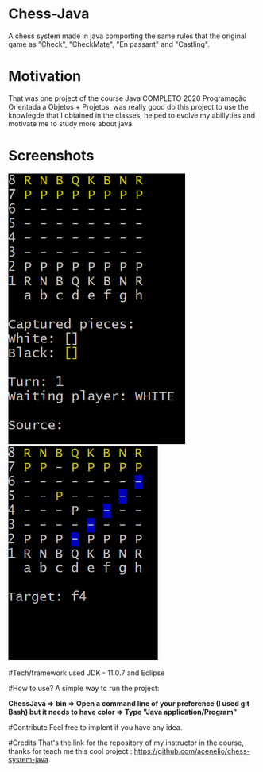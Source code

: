 # Chess-Java
A chess system made in java comporting the same rules that the original game as "Check", "CheckMate", "En passant" and "Castling".

# Motivation
That was one project of the course Java COMPLETO 2020 Programação Orientada a Objetos + Projetos, was really good do this project to use the knowlegde that I obtained in the classes, helped to evolve my abillyties and motivate me to study more about java.

# Screenshots
![Chess board](/screenshots/chess_board.png)
![Piece move](/screenshots/piece_move.png)

#Tech/framework used
JDK - 11.0.7 and Eclipse

#How to use?
A simple way to run the project: 

**ChessJava => bin => Open a command line of your preference (I used git Bash) but it needs to have color => Type "Java application/Program"**

#Contribute
Feel free to implent if you have any idea.

#Credits
That's the link for the repository of my instructor in the course, thanks for teach me this cool project : https://github.com/acenelio/chess-system-java.
